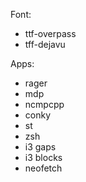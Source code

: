 Font:

- ttf-overpass
- tff-dejavu


Apps:

 - rager
 - mdp
 - ncmpcpp
 - conky
 - st
 - zsh
 - i3 gaps
 - i3 blocks
 - neofetch
